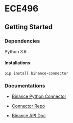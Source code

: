 # ECE496
## Getting Started
### Dependencies
Python 3.6
#### Installations
```pip install binance-connector```

### Documentations
* [Binance Python Connector](https://binance-connector.readthedocs.io)

* [Connector Repo](https://github.com/binance/binance-connector-python#readme)

* [Binance API Doc](https://binance-docs.github.io/apidocs/spot/en/#introduction)
